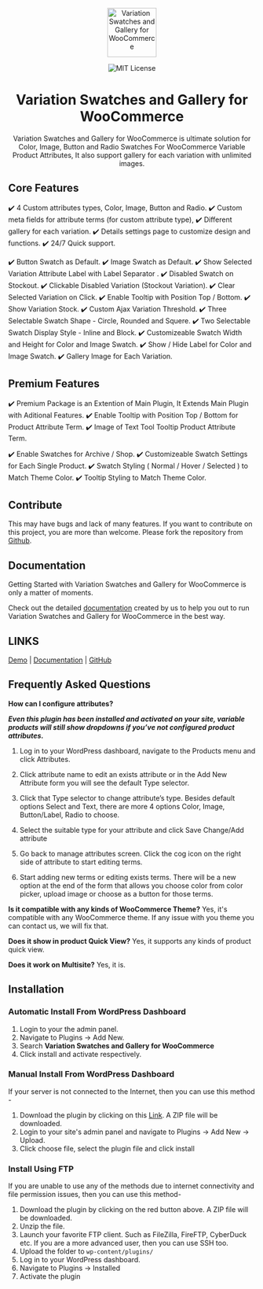 <p  align="center">
<img src="https://demo.zqe.io/app/plugins/variation-swatches-and-gallery/admin/imgs/icon.svg" height="100" alt="Variation Swatches and Gallery for WooCommerce"  />
</p>

<p  align="center">
<img alt="MIT License" src="https://img.shields.io/github/license/zqelab/variation-swatches-and-gallery?color=%23525ddc&style=flat-square"  />
</p>

<h1  align="center"><strong>Variation Swatches and Gallery for WooCommerce</strong></h1>

<p  align="center">
Variation Swatches and Gallery for WooCommerce is ultimate solution for Color, Image, Button and Radio Swatches For WooCommerce Variable Product Attributes, It also support gallery for each variation with unlimited images. 
</p>

## Core Features

✔️ 4 Custom attributes types, Color, Image, Button and Radio.
✔️ Custom meta fields for attribute terms (for custom attribute type),
✔️ Different gallery for each variation.
✔️ Details settings page to customize design and functions.
✔️ 24/7 Quick support.

✔️ Button Swatch as Default.
✔️ Image Swatch as Default.
✔️ Show Selected Variation Attribute Label with Label Separator .
✔️ Disabled Swatch on Stockout.
✔️ Clickable Disabled Variation (Stockout Variation).
✔️ Clear Selected Variation on Click.
✔️ Enable Tooltip with Position Top / Bottom.
✔️ Show Variation Stock.
✔️ Custom Ajax Variation Threshold.
✔️ Three Selectable Swatch Shape - Circle, Rounded and Squere.
✔️ Two Selectable Swatch Display Style - Inline and Block.
✔️ Customizeable Swatch Width and Height for Color and Image Swatch.
✔️ Show / Hide Label for Color and Image Swatch.
✔️ Gallery Image for Each Variation.

## Premium Features

✔️ Premium Package is an Extention of Main Plugin, It Extends Main Plugin with Aditional Features.
✔️ Enable Tooltip with Position Top / Bottom for Product Attribute Term.
✔️ Image of Text Tool Tooltip Product Attribute Term.

✔️ Enable Swatches for Archive / Shop.
✔️ Customizeable Swatch Settings for Each Single Product.
✔️ Swatch Styling ( Normal / Hover / Selected ) to Match Theme Color.
✔️ Tooltip Styling to Match Theme Color.

## Contribute

This may have bugs and lack of many features. If you want to contribute on this project, you are more than welcome. Please fork the repository from [Github](https://github.com/zqelab/variation-swatches-and-gallery).
 
## Documentation

Getting Started with Variation Swatches and Gallery for WooCommerce is only a matter of moments.

Check out the detailed [documentation](https://zqe.io/docs/variation-swatches-and-gallery-documentation/) created by us to help you out to run Variation Swatches and Gallery for WooCommerce in the best way.
  
## LINKS
  
[Demo](https://demo.zqe.io/variation-swatches-and-gallery) | [Documentation](https://zqe.io/docs/variation-swatches-and-gallery-documentation) | [GitHub](https://github.com/akdevs/variation-swatches-and-gallery)
  
## Frequently Asked Questions

  **How can I configure attributes?**
  
***Even this plugin has been installed and activated on your site, variable products will still show dropdowns if you’ve not configured product attributes.***

1. Log in to your WordPress dashboard, navigate to the Products menu and click Attributes.

2. Click attribute name to edit an exists attribute or in the Add New Attribute form you will see the default Type selector.

3. Click that Type selector to change attribute’s type. Besides default options Select and Text, there are more 4 options Color, Image, Button/Label, Radio to choose.

4. Select the suitable type for your attribute and click Save Change/Add attribute

5. Go back to manage attributes screen. Click the cog icon on the right side of attribute to start editing terms.

6. Start adding new terms or editing exists terms. There will be a new option at the end of the form that allows you choose color from color picker, upload image or choose as a button for those terms.

**Is it compatible with any kinds of WooCommerce Theme?**
Yes, it's compatible with any WooCommerce theme. If any issue with you theme you can contact us, we will fix that.

**Does it show in product Quick View?**
Yes, it supports any kinds of product quick view.

**Does it work on Multisite?**
Yes, it is.

## Installation
### Automatic Install From WordPress Dashboard
 1. Login to your the admin panel.
2. Navigate to Plugins -> Add New.
3. Search **Variation Swatches and Gallery for WooCommerce**
4. Click install and activate respectively.

### Manual Install From WordPress Dashboard
If your server is not connected to the Internet, then you can use this method -

1. Download the plugin by clicking on this [Link](https://downloads.wordpress.org/plugin/variation-swatches-and-gallery.zip). A ZIP file will be downloaded.
2. Login to your site's admin panel and navigate to Plugins -> Add New -> Upload.
3. Click choose file, select the plugin file and click install

### Install Using FTP
If you are unable to use any of the methods due to internet connectivity and file permission issues, then you can use this method-

1. Download the plugin by clicking on the red button above. A ZIP file will be downloaded.
2. Unzip the file.
3. Launch your favorite FTP client. Such as FileZilla, FireFTP, CyberDuck etc. If you are a more advanced user, then you can use SSH too.
4. Upload the folder to `wp-content/plugins/`
5. Log in to your WordPress dashboard.
6. Navigate to Plugins -> Installed
7. Activate the plugin